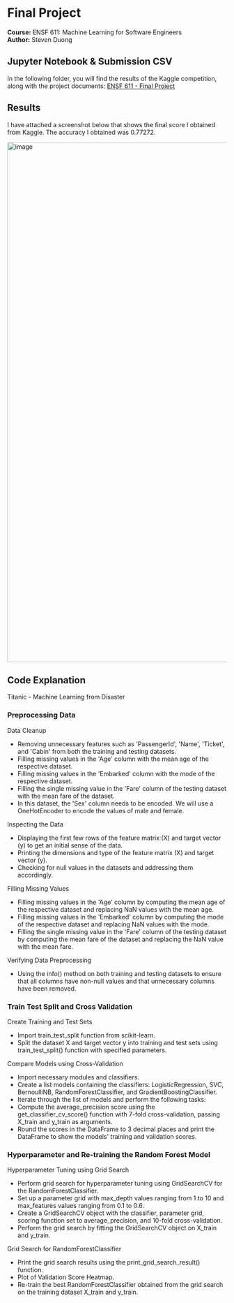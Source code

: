 # Final Project

**Course:** ENSF 611: Machine Learning for Software Engineers  
**Author:** Steven Duong

## Jupyter Notebook & Submission CSV
In the following folder, you will find the results of the Kaggle competition, along with the project documents: [ENSF 611 - Final Project](https://github.com/StevenD24/ENSF-611-Final-Project/tree/main/ENSF%20611%20-%20Final%20Project)

## Results

I have attached a screenshot below that shows the final score I obtained from Kaggle. The accuracy I obtained was 0.77272.

<img width="1191" alt="image" src="https://user-images.githubusercontent.com/105379503/227672116-16b1968f-08ee-4a96-a436-c380d6cf6cf1.png">

## Code Explanation

Titanic - Machine Learning from Disaster

### Preprocessing Data

Data Cleanup
- Removing unnecessary features such as 'PassengerId', 'Name', 'Ticket', and 'Cabin' from both the training and testing datasets.
- Filling missing values in the 'Age' column with the mean age of the respective dataset.
- Filling missing values in the 'Embarked' column with the mode of the respective dataset.
- Filling the single missing value in the 'Fare' column of the testing dataset with the mean fare of the dataset.
- In this dataset, the 'Sex' column needs to be encoded. We will use a OneHotEncoder to encode the values of male and female.
  
Inspecting the Data
- Displaying the first few rows of the feature matrix (X) and target vector (y) to get an initial sense of the data.
- Printing the dimensions and type of the feature matrix (X) and target vector (y).
- Checking for null values in the datasets and addressing them accordingly.
  
Filling Missing Values
- Filling missing values in the 'Age' column by computing the mean age of the respective dataset and replacing NaN values with the mean age.
- Filling missing values in the 'Embarked' column by computing the mode of the respective dataset and replacing NaN values with the mode.
- Filling the single missing value in the 'Fare' column of the testing dataset by computing the mean fare of the dataset and replacing the NaN value with the mean fare.

Verifying Data Preprocessing
- Using the info() method on both training and testing datasets to ensure that all columns have non-null values and that unnecessary columns have been removed.

### Train Test Split and Cross Validation

Create Training and Test Sets
- Import train_test_split function from scikit-learn.
- Split the dataset X and target vector y into training and test sets using train_test_split() function with specified parameters.
  
Compare Models using Cross-Validation
- Import necessary modules and classifiers.
- Create a list models containing the classifiers: LogisticRegression, SVC, BernoulliNB, RandomForestClassifier, and GradientBoostingClassifier.
- Iterate through the list of models and perform the following tasks:
- Compute the average_precision score using the get_classifier_cv_score() function with 7-fold cross-validation, passing X_train and y_train as arguments.
- Round the scores in the DataFrame to 3 decimal places and print the DataFrame to show the models' training and validation scores.

### Hyperparameter and Re-training the Random Forest Model

Hyperparameter Tuning using Grid Search

- Perform grid search for hyperparameter tuning using GridSearchCV for the RandomForestClassifier.
- Set up a parameter grid with max_depth values ranging from 1 to 10 and max_features values ranging from 0.1 to 0.6.
- Create a GridSearchCV object with the classifier, parameter grid, scoring function set to average_precision, and 10-fold cross-validation.
- Perform the grid search by fitting the GridSearchCV object on X_train and y_train.
  
Grid Search for RandomForestClassifier
- Print the grid search results using the print_grid_search_result() function.
- Plot of Validation Score Heatmap.
- Re-train the best RandomForestClassifier obtained from the grid search on the training dataset X_train and y_train.


